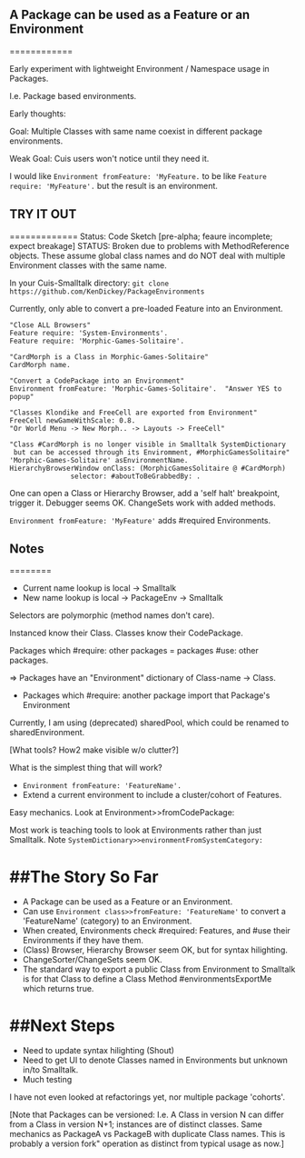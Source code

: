 ## A Package can be used as a Feature or an Environment
============

Early experiment with lightweight Environment / Namespace usage in Packages.

I.e. Package based environments.

Early thoughts:

Goal: Multiple Classes with same name coexist in different package environments.

Weak Goal: Cuis users won't notice until they need it.

I would like ```Environment fromFeature: 'MyFeature.``` to be like ```Feature require: 'MyFeature'.``` but the result is an environment.

## TRY IT OUT
=============
Status: Code Sketch [pre-alpha; feaure incomplete; expect breakage]
STATUS: Broken due to problems with MethodReference objects.  These assume global class names and do NOT deal with multiple Environment classes with the same name.

In your Cuis-Smalltalk directory:
```git clone https://github.com/KenDickey/PackageEnvironments```

Currently, only able to convert a pre-loaded Feature into an Environment.

````smalltalk
"Close ALL Browsers"
Feature require: 'System-Environments'.
Feature require: 'Morphic-Games-Solitaire'.

"CardMorph is a Class in Morphic-Games-Solitaire"
CardMorph name.

"Convert a CodePackage into an Environment"
Environment fromFeature: 'Morphic-Games-Solitaire'.  "Answer YES to popup"

"Classes Klondike and FreeCell are exported from Environment"
FreeCell newGameWithScale: 0.8. 
"Or World Menu -> New Morph.. -> Layouts -> FreeCell"

"Class #CardMorph is no longer visible in Smalltalk SystemDictionary
 but can be accessed through its Enviromment, #MorphicGamesSolitaire"
'Morphic-Games-Solitaire' asEnvironmentName.
HierarchyBrowserWindow onClass: (MorphicGamesSolitaire @ #CardMorph)
		       selector: #aboutToBeGrabbedBy: .
````

One can open a Class or Hierarchy Browser, add a 'self halt' breakpoint, trigger it.  Debugger seems OK.  ChangeSets work with added methods.

```Environment fromFeature: 'MyFeature'``` adds #required Environments.


## Notes
========

- Current name lookup is local -> Smalltalk
- New name lookup is local -> PackageEnv -> Smalltalk

Selectors are polymorphic (method names don't care).

Instanced know their Class.  Classes know their CodePackage.

Packages which #require: other packages = packages #use: other packages.

=> Packages have an "Environment" dictionary of Class-name -> Class.

- Packages which #require: another package import that Package's Environment

Currently, I am using (deprecated) sharedPool, which could be renamed to sharedEnvironment.


[What tools?  How2 make visible w/o clutter?]

What is the simplest thing that will work?

- ```Environment fromFeature: 'FeatureName'.```
- Extend a current environment to include a cluster/cohort of Features.

Easy mechanics.  Look at Environment>>fromCodePackage:

Most work is teaching tools to look at Environments rather than just Smalltalk.  Note ```SystemDictionary>>environmentFromSystemCategory:```

##The Story So Far
==========
- A Package can be used as a Feature or an Environment.
- Can use ```Environment class>>fromFeature: 'FeatureName'``` to convert a 'FeatureName' (category) to an Environment.
- When created, Environments check #required: Features, and #use their Environments if they have them.
- (Class) Browser, Hierarchy Browser seem OK, but for syntax hilighting.
- ChangeSorter/ChangeSets seem OK.
- The standard way to export a public Class from Environment to Smalltalk is for that Class to define a Class Method #environmentsExportMe which returns true.


##Next Steps
==========
- Need to update syntax hilighting (Shout) 
- Need to get UI to denote Classes named in Environments but unknown in/to Smalltalk.
- Much testing

I have not even looked at refactorings yet, nor multiple package 'cohorts'.

[Note that Packages can be versioned: I.e. A Class in version N can differ from a Class in version N+1; instances are of distinct classes.  Same mechanics as PackageA vs PackageB with duplicate Class names.  This is probably a version fork" operation as distinct from typical usage as now.]

